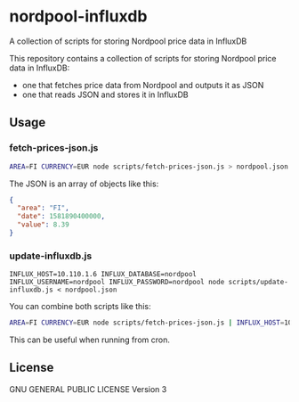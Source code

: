 # nordpool-influxdb

A collection of scripts for storing Nordpool price data in InfluxDB

This repository contains a collection of scripts for storing Nordpool price data in InfluxDB:

* one that fetches price data from Nordpool and outputs it as JSON
* one that reads JSON and stores it in InfluxDB

## Usage

### fetch-prices-json.js

```bash
AREA=FI CURRENCY=EUR node scripts/fetch-prices-json.js > nordpool.json
```

The JSON is an array of objects like this:

```json
{
  "area": "FI",
  "date": 1581890400000,
  "value": 8.39
}
```

### update-influxdb.js

```
INFLUX_HOST=10.110.1.6 INFLUX_DATABASE=nordpool INFLUX_USERNAME=nordpool INFLUX_PASSWORD=nordpool node scripts/update-influxdb.js < nordpool.json
```

You can combine both scripts like this:

```bash
AREA=FI CURRENCY=EUR node scripts/fetch-prices-json.js | INFLUX_HOST=10.110.1.6 INFLUX_DATABASE=nordpool INFLUX_USERNAME=nordpool INFLUX_PASSWORD=nordpool node scripts/update-influxdb.js
```

This can be useful when running from cron.

## License

GNU GENERAL PUBLIC LICENSE Version 3
